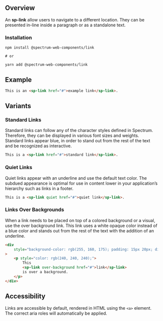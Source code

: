 ## Overview

An **sp-link** allow users to navigate to a different location. They can be presented in-line inside a paragraph or as a standalone text.

### Installation

```
npm install @spectrum-web-components/link

# or

yarn add @spectrum-web-components/link
```

## Example

<!-- prettier-ignore -->
```html
This is an <sp-link href="#">example link</sp-link>.
```

## Variants

### Standard Links

Standard links can follow any of the character styles defined in Spectrum. Therefore, they can be displayed in various font sizes and weights. Standard links appear blue, in order to stand out from the rest of the text and be recognized as interactive.

<!-- prettier-ignore -->
```html
This is a <sp-link href="#">standard link</sp-link>.
```

### Quiet Links

Quiet links appear with an underline and use the default text color. The subdued appearance is optimal for use in content lower in your application’s hierarchy such as links in a footer.

<!-- prettier-ignore -->
```html
This is a <sp-link quiet href="#">quiet link</sp-link>.
```

### Links Over Backgrounds

When a link needs to be placed on top of a colored background or a visual, use the over background link. This link uses a white opaque color instead of a blue color and stands out from the rest of the text with the addition of an underline.

```html
<div
    style="background-color: rgb(255, 160, 175); padding: 15px 20px; display: inline-block;"
>
    <p style="color: rgb(240, 240, 240);">
        This
        <sp-link over-background href="#">link</sp-link>
        is over a background.
    </p>
</div>
```

## Accessibility

Links are accessible by default, rendered in HTML using the `<a>` element. The correct aria roles will automatically be applied.
